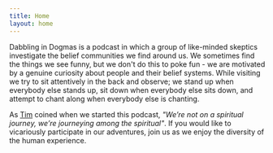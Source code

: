 ```yaml
---
title: Home
layout: home
---
```


Dabbling in Dogmas is a podcast in which a group of like-minded skeptics investigate the belief communities we find around us. We sometimes find the things we see funny, but we don't do this to poke fun - we are motivated by a genuine curiosity about people and their belief systems. While visiting we try to sit attentively in the back and observe; we stand up when everybody else stands up, sit down when everybody else sits down, and attempt to chant along when everybody else is chanting.

As [Tim](/about#tim) coined when we started this podcast, _"We’re not on a spiritual journey, we’re journeying among the spiritual"_. If you would like to vicariously participate in our adventures, join us as we enjoy the diversity of the human experience.

